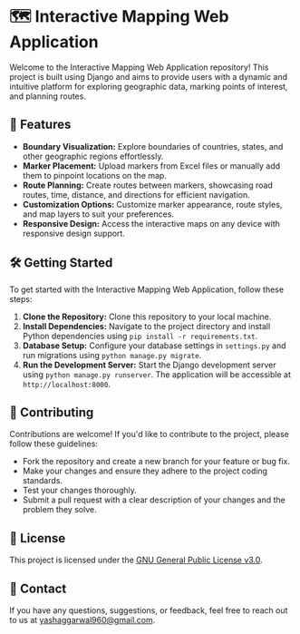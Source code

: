 # 🗺️ Interactive Mapping Web Application

Welcome to the Interactive Mapping Web Application repository! This project is built using Django and aims to provide users with a dynamic and intuitive platform for exploring geographic data, marking points of interest, and planning routes.

## 🚀 Features

- **Boundary Visualization:** Explore boundaries of countries, states, and other geographic regions effortlessly.
- **Marker Placement:** Upload markers from Excel files or manually add them to pinpoint locations on the map.
- **Route Planning:** Create routes between markers, showcasing road routes, time, distance, and directions for efficient navigation.
- **Customization Options:** Customize marker appearance, route styles, and map layers to suit your preferences.
- **Responsive Design:** Access the interactive maps on any device with responsive design support.

## 🛠️ Getting Started

To get started with the Interactive Mapping Web Application, follow these steps:

1. **Clone the Repository:** Clone this repository to your local machine.
2. **Install Dependencies:** Navigate to the project directory and install Python dependencies using `pip install -r requirements.txt`.
3. **Database Setup:** Configure your database settings in `settings.py` and run migrations using `python manage.py migrate`.
4. **Run the Development Server:** Start the Django development server using `python manage.py runserver`. The application will be accessible at `http://localhost:8000`.

## 🤝 Contributing

Contributions are welcome! If you'd like to contribute to the project, please follow these guidelines:

- Fork the repository and create a new branch for your feature or bug fix.
- Make your changes and ensure they adhere to the project coding standards.
- Test your changes thoroughly.
- Submit a pull request with a clear description of your changes and the problem they solve.

## 📄 License

This project is licensed under the [GNU General Public License v3.0](LICENSE).

## 📧 Contact

If you have any questions, suggestions, or feedback, feel free to reach out to us at [yashaggarwal960@gmail.com](mailto:yashaggarwal960@gmail.com).

